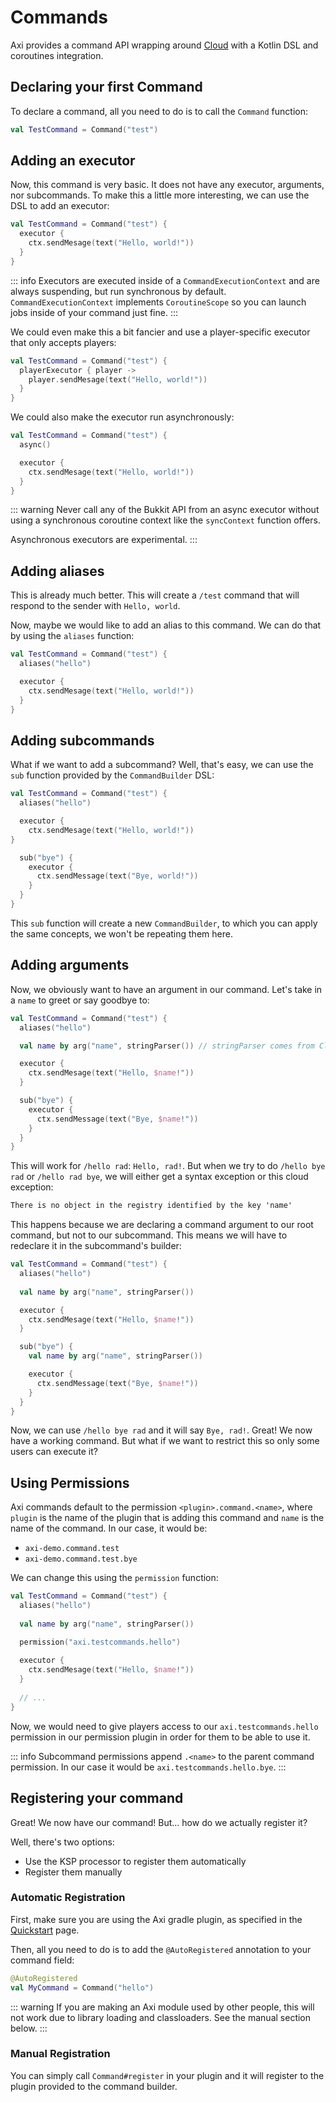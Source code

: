 # Commands

Axi provides a command API wrapping
around [Cloud](https://github.com/incendo/cloud)
with a Kotlin DSL and coroutines integration.

## Declaring your first Command

To declare a command, all you need to do is to call the
`Command` function:

```kt
val TestCommand = Command("test")
```

## Adding an executor

Now, this command is very basic. It does not have any
executor, arguments,
nor subcommands. To make this a little more interesting, we
can use the DSL
to add an executor:

```kt
val TestCommand = Command("test") {
  executor {
    ctx.sendMesage(text("Hello, world!"))
  }
}
```

::: info
Executors are executed inside of a `CommandExecutionContext`
and are always suspending, but run synchronous by default.
`CommandExecutionContext` implements `CoroutineScope` so you
can launch jobs inside of your command just fine.
:::

We could even make this a bit fancier and use a
player-specific executor
that only accepts players:

```kt
val TestCommand = Command("test") {
  playerExecutor { player ->
    player.sendMesage(text("Hello, world!"))
  }
}
```

We could also make the executor run asynchronously:

```kt
val TestCommand = Command("test") {
  async()

  executor {
    ctx.sendMesage(text("Hello, world!"))
  }
}
```

::: warning
Never call any of the Bukkit API from an async executor
without using a synchronous coroutine context like the
`syncContext` function offers.

Asynchronous executors are experimental.
:::

## Adding aliases

This is already much better. This will create a `/test`
command that will
respond to the sender with `Hello, world`.

Now, maybe we would like to add an alias to this command. We
can do that by
using the `aliases` function:

```kt
val TestCommand = Command("test") {
  aliases("hello")

  executor {
    ctx.sendMesage(text("Hello, world!"))
  }
}
```

## Adding subcommands

What if we want to add a subcommand? Well, that's easy, we
can use the `sub`
function provided by the `CommandBuilder` DSL:

```kt
val TestCommand = Command("test") {
  aliases("hello")

  executor {
    ctx.sendMesage(text("Hello, world!"))
}

  sub("bye") {
    executor {
      ctx.sendMessage(text("Bye, world!"))
    }
  }
}
```

This `sub` function will create a new `CommandBuilder`, to
which you can apply
the same concepts, we won't be repeating them here.

## Adding arguments

Now, we obviously want to have an argument in our command.
Let's take in a `name`
to greet or say goodbye to:

```kt
val TestCommand = Command("test") {
  aliases("hello")

  val name by arg("name", stringParser()) // stringParser comes from Cloud's StringParser

  executor {
    ctx.sendMesage(text("Hello, $name!"))
  }

  sub("bye") {
    executor {
      ctx.sendMessage(text("Bye, $name!"))
    }
  }
}
```

This will work for `/hello rad`: `Hello, rad!`. But when we
try to do `/hello bye rad`
or `/hello rad bye`, we will either get a syntax exception
or this cloud exception:

```txt
There is no object in the registry identified by the key 'name'
```

This happens because we are declaring a command argument to
our root command, but not
to our subcommand. This means we will have to redeclare it
in the subcommand's builder:

```kt
val TestCommand = Command("test") {
  aliases("hello")
 
  val name by arg("name", stringParser())

  executor {
    ctx.sendMesage(text("Hello, $name!"))
  }

  sub("bye") {
    val name by arg("name", stringParser())

    executor {
      ctx.sendMessage(text("Bye, $name!"))
    }
  }
}
```

Now, we can use `/hello bye rad` and it will say
`Bye, rad!`. Great!
We now have a working command. But what if we want to
restrict this
so only some users can execute it?

## Using Permissions

Axi commands default to the permission
`<plugin>.command.<name>`, where `plugin`
is the name of the plugin that is adding this command and
`name` is the name
of the command. In our case, it would be:

- `axi-demo.command.test`
- `axi-demo.command.test.bye`

We can change this using the `permission` function:

```kt
val TestCommand = Command("test") {
  aliases("hello")
 
  val name by arg("name", stringParser())

  permission("axi.testcommands.hello")
 
  executor {
    ctx.sendMesage(text("Hello, $name!"))
  }
 
  // ...
}
```

Now, we would need to give players access to our
`axi.testcommands.hello`
permission in our permission plugin in order for them to be
able to use it.

::: info
Subcommand permissions append `.<name>` to the parent
command permission.
In our case it would be `axi.testcommands.hello.bye`.
:::

## Registering your command

Great! We now have our command! But... how do we actually
register it?

Well, there's two options:

- Use the KSP processor to register them automatically
- Register them manually

### Automatic Registration

First, make sure you are using the
Axi gradle plugin, as specified in the
[Quickstart](/getting-started/quickstart) page.

Then, all you need to do is to add the `@AutoRegistered`
annotation to your
command field:

```kt
@AutoRegistered
val MyCommand = Command("hello")
```

::: warning
If you are making an Axi module used
by other people, this will not work
due to library loading and classloaders.
See the manual section below.
:::

### Manual Registration

You can simply call `Command#register` in your plugin and it
will register
to the plugin provided to the command builder.
